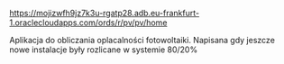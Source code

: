 https://mojizwfh9jz7k3u-rgatp28.adb.eu-frankfurt-1.oraclecloudapps.com/ords/r/pv/pv/home

Aplikacja do obliczania oplacalności fotowoltaiki.
Napisana gdy jeszcze nowe instalacje były rozlicane w systemie 80/20%